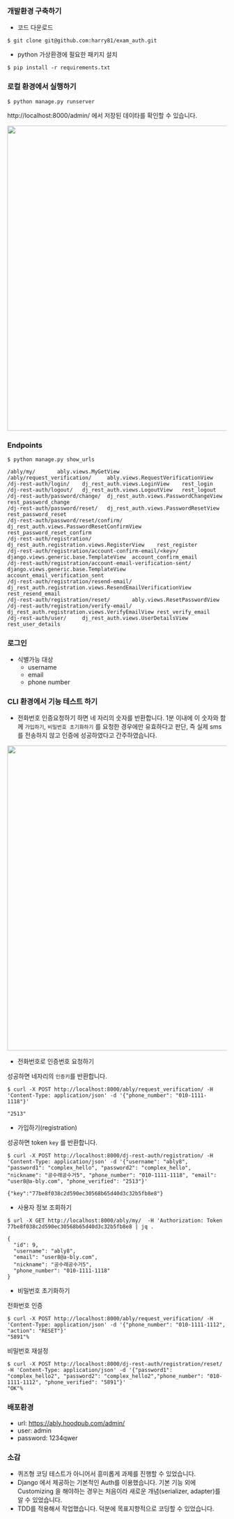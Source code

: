 ### 개발환경 구축하기
- 코드 다운로드
```
$ git clone git@github.com:harry81/exam_auth.git
```

- python 가상환경에 필요한 패키지 설치
```
$ pip install -r requirements.txt
```

### 로컬 환경에서 실행하기
```
$ python manage.py runserver
```
http://localhost:8000/admin/ 에서 저장된 데이타를 확인할 수 있습니다.

<img src="https://hm-public-static.s3.ap-northeast-2.amazonaws.com/images/sc-ably-admin.png" width="700px">

### Endpoints
```
$ python manage.py show_urls

/ably/my/       ably.views.MyGetView
/ably/request_verification/     ably.views.RequestVerificationView
/dj-rest-auth/login/    dj_rest_auth.views.LoginView    rest_login
/dj-rest-auth/logout/   dj_rest_auth.views.LogoutView   rest_logout
/dj-rest-auth/password/change/  dj_rest_auth.views.PasswordChangeView   rest_password_change
/dj-rest-auth/password/reset/   dj_rest_auth.views.PasswordResetView    rest_password_reset
/dj-rest-auth/password/reset/confirm/   dj_rest_auth.views.PasswordResetConfirmView     rest_password_reset_confirm
/dj-rest-auth/registration/     dj_rest_auth.registration.views.RegisterView    rest_register
/dj-rest-auth/registration/account-confirm-email/<key>/ django.views.generic.base.TemplateView  account_confirm_email
/dj-rest-auth/registration/account-email-verification-sent/     django.views.generic.base.TemplateView  account_email_verification_sent
/dj-rest-auth/registration/resend-email/        dj_rest_auth.registration.views.ResendEmailVerificationView     rest_resend_email
/dj-rest-auth/registration/reset/       ably.views.ResetPasswordView
/dj-rest-auth/registration/verify-email/        dj_rest_auth.registration.views.VerifyEmailView rest_verify_email
/dj-rest-auth/user/     dj_rest_auth.views.UserDetailsView      rest_user_details
```

### 로그인
- 식별가능 대상
  - username
  - email
  - phone number


### CLI 환경에서 기능 테스트 하기
- 전화번호 인증요청하기 하면 네 자리의 숫자를 반환합니다. 1분 이내에 이 숫자와 함께 `가입하기`, `비밀번호 초기화하기` 를 요청한 경우에만 유효하다고 판단, 즉 실제 sms를 전송하지 않고 인증에 성공하였다고 간주하였습니다.

<img src="https://hm-public-static.s3.ap-northeast-2.amazonaws.com/images/sc-ably-list-verification.png" width="700px">

- 전화번호로 인증번호 요청하기

성공하면 네자리의 `인증키`를 반환합니다.
```
$ curl -X POST http://localhost:8000/ably/request_verification/ -H 'Content-Type: application/json' -d '{"phone_number": "010-1111-1118"}'

"2513"
```

- 가입하기(registration)

성공하면 token `key` 를 반환합니다.
```
$ curl -X POST http://localhost:8000/dj-rest-auth/registration/ -H 'Content-Type: application/json' -d '{"username": "ably8", "password1": "complex_hello", "password2": "complex_hello", "nickname": "공수래공수거5", "phone_number": "010-1111-1118", "email": "user8@a-bly.com", "phone_verified": "2513"}'

{"key":"77be8f038c2d590ec30568b65d40d3c32b5fb8e8"}
```

- 사용자 정보 조회하기
```
$ url -X GET http://localhost:8000/ably/my/  -H 'Authorization: Token 77be8f038c2d590ec30568b65d40d3c32b5fb8e8 | jq .

{
  "id": 9,
  "username": "ably8",
  "email": "user8@a-bly.com",
  "nickname": "공수래공수거5",
  "phone_number": "010-1111-1118"
}
```

- 비밀번호 초기화하기

전화번호 인증
```
$ curl -X POST http://localhost:8000/ably/request_verification/ -H 'Content-Type: application/json' -d '{"phone_number": "010-1111-1112", "action": "RESET"}'
"5891"%
```

비밀번호 재설정
```
$ curl -X POST http://localhost:8000/dj-rest-auth/registration/reset/ -H 'Content-Type: application/json' -d '{"password1": "complex_hello2", "password2": "complex_hello2","phone_number": "010-1111-1112", "phone_verified": "5891"}'
"OK"%
```


### 배포환경
- url: https://ably.hoodpub.com/admin/
- user: admin
- password: 1234qwer


### 소감
 - 퀴즈형 코딩 테스트가 아니어서 흥미롭게 과제를 진행할 수 있었습니다.
 - Django 에서 제공하는 기본적인 Auth를 이용했습니다. 기본 기능 외에 Customizing 을 해야하는 경우는 처음이라 새로운 개념(serializer, adapter)를 알 수 있었습니다.
 - TDD를 적용해서 작업했습니다. 덕분에 목표지향적으로 코딩할 수 있었습니다.
